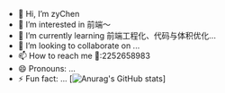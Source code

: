 - 👋 Hi, I’m zyChen
- 👀 I’m interested in 前端～
- 🌱 I’m currently learning 前端工程化、代码与体积优化...
- 💞️ I’m looking to collaborate on ...
- 📫 How to reach me 🐧:2252658983
- 😄 Pronouns: ...
- ⚡ Fun fact: ...
[![Anurag's GitHub stats](https://github-readme-stats.vercel.app/api?username=Dawn0503)]
<!---
Dawn0503/Dawn0503 is a ✨ special ✨ repository because its `README.md` (this file) appears on your GitHub profile.
You can click the Preview link to take a look at your changes.
--->
